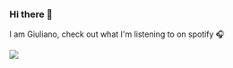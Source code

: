 ### Hi there 👋

I am Giuliano, check out what I'm listening to on spotify 🎧

<img src="https://github-readme-stats.vercel.app/api?username=zluvsand&show_icons=true&theme=dark"/>


